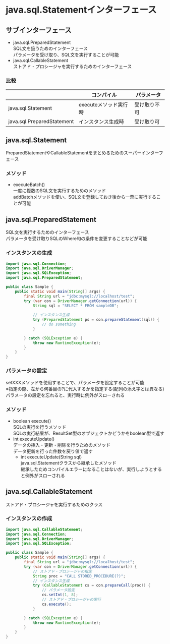 # java.sql.Statementインターフェース

## サブインターフェース
- java.sql.PreparedStatement<br>
SQL文を扱うためのインターフェース<br>
パラメータを受け取り、SQL文を実行することが可能
- java.sql.CallableStatement<br>
ストアド・プロシージャを実行するためのインターフェース

### 比較
||コンパイル|パラメータ|
|----------|----------|----------|
|java.sql.Statement|executeメソッド実行時|受け取り不可|
|java.sql.PreparedStatement|インスタンス生成時|受け取り可|

## java.sql.Statement
PreparedStatementやCallableStatementをまとめるためのスーパーインターフェース

### メソッド
- executeBatch()<br>
一度に複数のSQL文を実行するためのメソッド<br>
addBatchメソッドを使い、SQL文を登録しておき後から一斉に実行することが可能

## java.sql.PreparedStatement
SQL文を実行するためのインターフェース<br>
パラメータを受け取りSQLのWhere句の条件を変更することなどが可能

### インスタンスの生成
```java
import java.sql.Connection;
import java.sql.DriverManager;
import java.sql.SQLException;
import java.sql.PreparedStatement;

public class Sample {
    public static void main(String[] args) {
        final String url = "jdbc:mysql://localhost/test";
        try (var con = DriverManager.getConnection(url)) {
            String sql = "SELECT * FROM sampleDB";
            
            // インスタンス生成
            try (PreparedStatement ps = con.prepareStatement(sql)) {
                // do something
            }

        } catch (SQLException e) {
            throw new RuntimeException(e);
        }
    }
}
```

### パラメータの設定
setXXXメソッドを使用することで、パラメータを設定することが可能<br>
※指定の際、左から何番目の?に代入するかを指定する(配列の添え字とは異なる)<br>
パラメータの設定を忘れると、実行時に例外がスローされる

### メソッド
- boolean execute()<br>
SQLの実行を行うメソッド<br>
SQLの実行結果が、ResultSet型のオブジェクトかどうかをboolean型で返す
- int executeUpdate()<br>
データの挿入・更新・削除を行うためのメソッド<br>
データ更新を行った件数を戻り値で返す
    - int executeUpdate(String sql)<br>
    java.sql.Statementクラスから継承したメソッド<br>
    継承したためコンパイルエラーになることはないが、実行しようとすると例外がスローされる

## java.sql.CallableStatement
ストアド・プロシージャを実行するためのクラス

### インスタンスの作成
```java
import java.sql.CallableStatement;
import java.sql.Connection;
import java.sql.DriverManager;
import java.sql.SQLException;

public class Sample {
    public static void main(String[] args) {
        final String url = "jdbc:mysql://localhost/test";
        try (var con = DriverManager.getConnection(url)) {
            // ストアド・プロシージャの指定
            String proc = "CALL STORED_PROCEDURE(?)";
            // インスタンス生成
            try (CallableStatement cs = con.prepareCall(proc)) {
                // パラメータ設定
                cs.setInt(1, 8);
                // ストアド・プロシージャの実行
                cs.execute();
            }

        } catch (SQLException e) {
            throw new RuntimeException(e);
        }
    }
}
```

